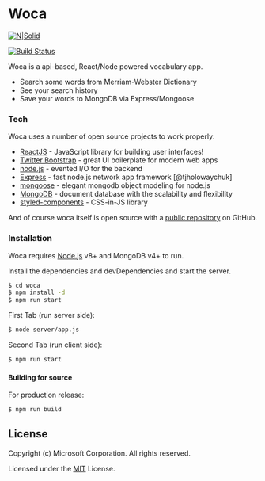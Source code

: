 
# Woca

[![N|Solid](https://www.dictionaryapi.com/images/MWLogo_120x120.png)](https://www.dictionaryapi.com/)

[![Build Status](https://travis-ci.org/rufatZZ/woca.svg?branch=master)](https://travis-ci.org/rufatZZ/woca)

Woca is a api-based, React/Node powered vocabulary app.

  - Search some words from Merriam-Webster Dictionary
  - See your search history
  - Save your words to MongoDB via Express/Mongoose


### Tech

Woca uses a number of open source projects to work properly:

* [ReactJS](https://reactjs.org) - JavaScript library for building user interfaces!
* [Twitter Bootstrap] - great UI boilerplate for modern web apps
* [node.js] - evented I/O for the backend
* [Express] - fast node.js network app framework [@tjholowaychuk]
* [mongoose](https://mongoosejs.com/) - elegant mongodb object modeling for node.js
* [MongoDB](https://www.mongodb.com) - document database with the scalability and flexibility
* [styled-components](https://www.styled-components.com/) -  CSS-in-JS library

And of course woca itself is open source with a [public repository][woca]
 on GitHub.

### Installation

Woca requires [Node.js](https://nodejs.org/) v8+ and MongoDB v4+ to run.

Install the dependencies and devDependencies and start the server.

```sh
$ cd woca
$ npm install -d
$ npm run start
```

First Tab (run server side):
```sh
$ node server/app.js
```

Second Tab (run client side):
```sh
$ npm run start
```

#### Building for source
For production release:
```sh
$ npm run build
```

## License

Copyright (c) Microsoft Corporation. All rights reserved.

Licensed under the [MIT](LICENSE.txt) License.

[//]: # (These are reference links used in the body of this note and get stripped out when the markdown processor does its job. There is no need to format nicely because it shouldn't be seen. Thanks SO - http://stackoverflow.com/questions/4823468/store-comments-in-markdown-syntax)


   [woca]: <https://github.com/rufatZZ/woca>
   [git-repo-url]: <https://github.com/rufatZZ/woca.git>
   [node.js]: <http://nodejs.org>
   [Twitter Bootstrap]: <http://twitter.github.com/bootstrap/>
   [express]: <http://expressjs.com>

